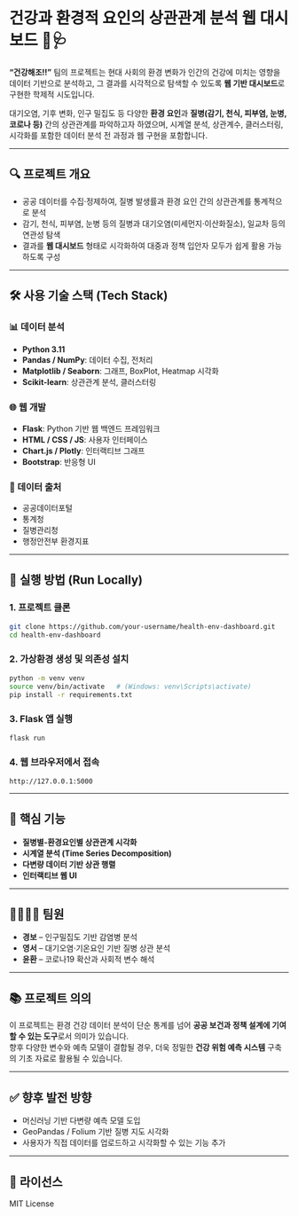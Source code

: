 
# 건강과 환경적 요인의 상관관계 분석 웹 대시보드 🌱🩺

**“건강해조!!”** 팀의 프로젝트는 현대 사회의 환경 변화가 인간의 건강에 미치는 영향을 데이터 기반으로 분석하고, 그 결과를 시각적으로 탐색할 수 있도록 **웹 기반 대시보드**로 구현한 학제적 시도입니다.

대기오염, 기후 변화, 인구 밀집도 등 다양한 **환경 요인**과 **질병(감기, 천식, 피부염, 눈병, 코로나 등)** 간의 상관관계를 파악하고자 하였으며, 시계열 분석, 상관계수, 클러스터링, 시각화를 포함한 데이터 분석 전 과정과 웹 구현을 포함합니다.

---

## 🔍 프로젝트 개요

- 공공 데이터를 수집·정제하여, 질병 발생률과 환경 요인 간의 상관관계를 통계적으로 분석
- 감기, 천식, 피부염, 눈병 등의 질병과 대기오염(미세먼지·이산화질소), 일교차 등의 연관성 탐색
- 결과를 **웹 대시보드** 형태로 시각화하여 대중과 정책 입안자 모두가 쉽게 활용 가능하도록 구성

---

## 🛠️ 사용 기술 스택 (Tech Stack)

### 📊 데이터 분석
- **Python 3.11**
- **Pandas / NumPy**: 데이터 수집, 전처리
- **Matplotlib / Seaborn**: 그래프, BoxPlot, Heatmap 시각화
- **Scikit-learn**: 상관관계 분석, 클러스터링

### 🌐 웹 개발
- **Flask**: Python 기반 웹 백엔드 프레임워크
- **HTML / CSS / JS**: 사용자 인터페이스
- **Chart.js / Plotly**: 인터랙티브 그래프
- **Bootstrap**: 반응형 UI

### 📁 데이터 출처
- 공공데이터포털
- 통계청
- 질병관리청
- 행정안전부 환경지표

---

## 🚀 실행 방법 (Run Locally)

### 1. 프로젝트 클론

```bash
git clone https://github.com/your-username/health-env-dashboard.git
cd health-env-dashboard
```

### 2. 가상환경 생성 및 의존성 설치

```bash
python -m venv venv
source venv/bin/activate   # (Windows: venv\Scripts\activate)
pip install -r requirements.txt
```

### 3. Flask 앱 실행

```bash
flask run
```

### 4. 웹 브라우저에서 접속

```
http://127.0.0.1:5000
```

---

## 📌 핵심 기능

- **질병별-환경요인별 상관관계 시각화**  
- **시계열 분석 (Time Series Decomposition)**  
- **다변량 데이터 기반 상관 행렬**  
- **인터랙티브 웹 UI**

---

## 👨‍👩‍👧‍👦 팀원

- **경보** – 인구밀집도 기반 감염병 분석
- **영서** – 대기오염·기온요인 기반 질병 상관 분석
- **윤환** – 코로나19 확산과 사회적 변수 해석

---

## 📚 프로젝트 의의

이 프로젝트는 환경 건강 데이터 분석이 단순 통계를 넘어 **공공 보건과 정책 설계에 기여할 수 있는 도구**로서 의미가 있습니다.  
향후 다양한 변수와 예측 모델이 결합될 경우, 더욱 정밀한 **건강 위험 예측 시스템** 구축의 기초 자료로 활용될 수 있습니다.

---

## ✅ 향후 발전 방향

- 머신러닝 기반 다변량 예측 모델 도입
- GeoPandas / Folium 기반 질병 지도 시각화
- 사용자가 직접 데이터를 업로드하고 시각화할 수 있는 기능 추가

---

## 📄 라이선스

MIT License
